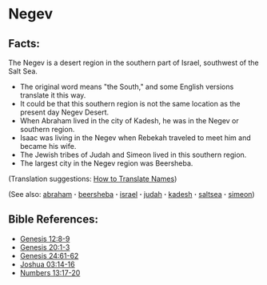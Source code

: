 # Negev #

## Facts: ##

The Negev is a desert region in the southern part of Israel, southwest of the Salt Sea.

* The original word means "the South," and some English versions translate it this way.
* It could be that this southern region is not the same location as the present day Negev Desert.
* When Abraham lived in the city of Kadesh, he was in the Negev or southern region.
* Isaac was living in the Negev when Rebekah traveled to meet him and became his wife.
* The Jewish tribes of Judah and Simeon lived in this southern region.
* The largest city in the Negev region was Beersheba.

(Translation suggestions: [How to Translate Names](https://git.door43.org/Door43/en-ta-translate-vol1/src/master/content/translate_names.md))

(See also: [abraham](../other/abraham.md) **·** [beersheba](../other/beersheba.md) **·** [israel](../other/israel.md) **·** [judah](../other/judah.md) **·** [kadesh](../other/kadesh.md) **·** [saltsea](../other/saltsea.md) **·** [simeon](../other/simeon.md))

## Bible References: ##

* [Genesis 12:8-9](https://door43.org/en/bible/notes/gen/12/08)
* [Genesis 20:1-3](https://door43.org/en/bible/notes/gen/20/01)
* [Genesis 24:61-62](https://door43.org/en/bible/notes/gen/24/61)
* [Joshua 03:14-16](https://door43.org/en/bible/notes/jos/03/14)
* [Numbers 13:17-20](https://door43.org/en/bible/notes/num/13/17)

